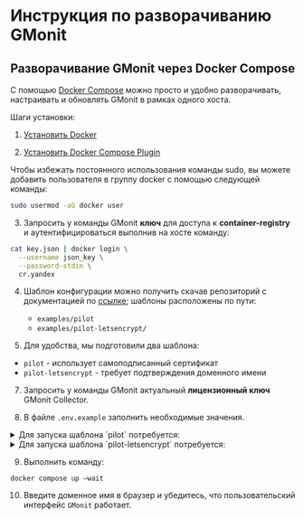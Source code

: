 # Инструкция по разворачиванию GMonit

## Разворачивание GMonit через Docker Compose
С помощью [Docker Compose](https://docs.docker.com/compose/) можно просто и удобно разворачивать, настраивать и обновлять GMonit в рамках одного хоста.

Шаги установки:

1. [Установить Docker](https://docs.docker.com/engine/install/)

2. [Установить Docker Compose Plugin](https://docs.docker.com/compose/install/)

Чтобы избежать постоянного использования команды sudo, вы можете добавить пользователя в группу docker с помощью следующей команды:
```bash
sudo usermod -aG docker user
```

3. Запросить у команды GMonit **ключ** для доступа к **container-registry** и аутентифицироваться выполнив на хосте команду:
```bash
cat key.json | docker login \
  --username json_key \
  --password-stdin \
  cr.yandex
```
4. Шаблон конфигурации можно получить скачав репозиторий с документацией по [ссылке](https://github.com/HyperSoftLab/docs/archive/refs/heads/master.zip); шаблоны расположены по пути:
   - `examples/pilot`
   - `examples/pilot-letsencrypt/`

5. Для удобства, мы подготовили два шаблона: 
- `pilot` - использует самоподписанный сертификат  
- `pilot-letsencrypt` - требует подтверждения доменного имени

7. Запросить у команды GMonit актуальный **лицензионный ключ** GMonit Collector.

8. В файле `.env.example` заполнить необходимые значения.
<details><summary>Для запуска шаблона `pilot` потребуется:</summary>
- Заполнить`LICENSE_KEY` и `SECRET_TOKEN`
- Обновление файла `/etc/hosts` на устройстве, чтобы добавить новые домены и соответствующие им IP-адреса
- Выпустить новый самоподписанный сертификат для новых доменов и заменить существующие сертификаты в директории `/gmonit/ssl`
- Переконфигурировать DNS, чтобы перенаправить новые домены на соответствующие IP-адреса
</details>

<details><summary>Для запуска шаблона `pilot-letsencrypt` потребуется:</summary>
- Заполнить `LICENSE_KEY` и `SECRET_TOKEN`
- Все URL вида `*.company.ru` заменить на реальные адреса для Grafana и коллектора
- Указать `LETSENCRYPT_EMAIL`, на него будут направляться сообщения в случае проблем с сертификатами
</details>

9. Выполнить команду:
```
docker compose up —wait
```

10. Введите доменное имя в браузер и убедитесь, что пользовательский интерфейс `GMonit` работает.
